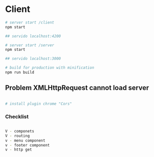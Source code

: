 # Client

``` bash
# server start /client
npm start

## servido localhost:4200 

# server start /server
npm start

## servido localhost:3000 

# build for production with minification
npm run build
```

## Problem XMLHttpRequest cannot load server

``` bash

# install plugin chrome "Cors"

```

### Checklist 

``` bash

V - componets
V - routing
v - menu component
v - footer component
v - http get


```



